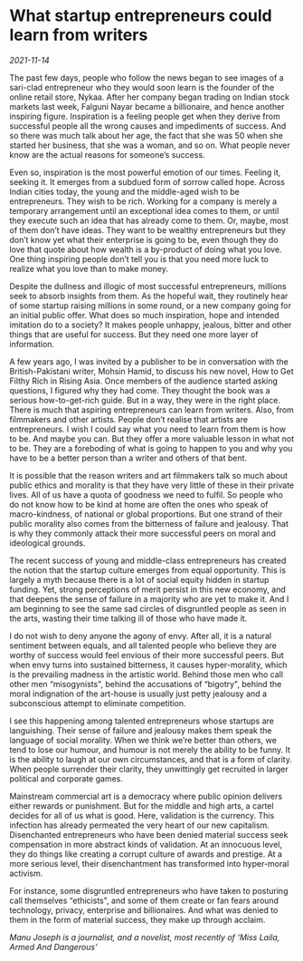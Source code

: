 # What startup entrepreneurs could learn from writers

*2021-11-14*

The past few days, people who follow the news began to see images of a
sari-clad entrepreneur who they would soon learn is the founder of the
online retail store, Nykaa. After her company began trading on Indian
stock markets last week, Falguni Nayar became a billionaire, and hence
another inspiring figure. Inspiration is a feeling people get when they
derive from successful people all the wrong causes and impediments of
success. And so there was much talk about her age, the fact that she was
50 when she started her business, that she was a woman, and so on. What
people never know are the actual reasons for someone’s success.

Even so, inspiration is the most powerful emotion of our times. Feeling
it, seeking it. It emerges from a subdued form of sorrow called hope.
Across Indian cities today, the young and the middle-aged wish to be
entrepreneurs. They wish to be rich. Working for a company is merely a
temporary arrangement until an exceptional idea comes to them, or until
they execute such an idea that has already come to them. Or, maybe, most
of them don’t have ideas. They want to be wealthy entrepreneurs but they
don’t know yet what their enterprise is going to be, even though they do
love that quote about how wealth is a by-product of doing what you love.
One thing inspiring people don’t tell you is that you need more luck to
realize what you love than to make money.

Despite the dullness and illogic of most successful entrepreneurs,
millions seek to absorb insights from them. As the hopeful wait, they
routinely hear of some startup raising millions in some round, or a new
company going for an initial public offer. What does so much
inspiration, hope and intended imitation do to a society? It makes
people unhappy, jealous, bitter and other things that are useful for
success. But they need one more layer of information.

A few years ago, I was invited by a publisher to be in conversation with
the British-Pakistani writer, Mohsin Hamid, to discuss his new novel,
How to Get Filthy Rich in Rising Asia. Once members of the audience
started asking questions, I figured why they had come. They thought the
book was a serious how-to-get-rich guide. But in a way, they were in the
right place. There is much that aspiring entrepreneurs can learn from
writers. Also, from filmmakers and other artists. People don’t realise
that artists are entrepreneurs. I wish I could say what you need to
learn from them is how to be. And maybe you can. But they offer a more
valuable lesson in what not to be. They are a foreboding of what is
going to happen to you and why you have to be a better person than a
writer and others of that bent.

It is possible that the reason writers and art filmmakers talk so much
about public ethics and morality is that they have very little of these
in their private lives. All of us have a quota of goodness we need to
fulfil. So people who do not know how to be kind at home are often the
ones who speak of macro-kindness, of national or global proportions. But
one strand of their public morality also comes from the bitterness of
failure and jealousy. That is why they commonly attack their more
successful peers on moral and ideological grounds.

The recent success of young and middle-class entrepreneurs has created
the notion that the startup culture emerges from equal opportunity. This
is largely a myth because there is a lot of social equity hidden in
startup funding. Yet, strong perceptions of merit persist in this new
economy, and that deepens the sense of failure in a majority who are yet
to make it. And I am beginning to see the same sad circles of
disgruntled people as seen in the arts, wasting their time talking ill
of those who have made it.

I do not wish to deny anyone the agony of envy. After all, it is a
natural sentiment between equals, and all talented people who believe
they are worthy of success would feel envious of their more successful
peers. But when envy turns into sustained bitterness, it causes
hyper-morality, which is the prevailing madness in the artistic world.
Behind those men who call other men “misogynists", behind the
accusations of “bigotry", behind the moral indignation of the art-house
is usually just petty jealousy and a subconscious attempt to eliminate
competition.

I see this happening among talented entrepreneurs whose startups are
languishing. Their sense of failure and jealousy makes them speak the
language of social morality. When we think we’re better than others, we
tend to lose our humour, and humour is not merely the ability to be
funny. It is the ability to laugh at our own circumstances, and that is
a form of clarity. When people surrender their clarity, they unwittingly
get recruited in larger political and corporate games.

Mainstream commercial art is a democracy where public opinion delivers
either rewards or punishment. But for the middle and high arts, a cartel
decides for all of us what is good. Here, validation is the currency.
This infection has already permeated the very heart of our new
capitalism. Disenchanted entrepreneurs who have been denied material
success seek compensation in more abstract kinds of validation. At an
innocuous level, they do things like creating a corrupt culture of
awards and prestige. At a more serious level, their disenchantment has
transformed into hyper-moral activism.

For instance, some disgruntled entrepreneurs who have taken to posturing
call themselves “ethicists", and some of them create or fan fears around
technology, privacy, enterprise and billionaires. And what was denied to
them in the form of material success, they make up through acclaim.

*Manu Joseph is a journalist, and a novelist, most recently of ‘Miss
Laila, Armed And Dangerous’*
